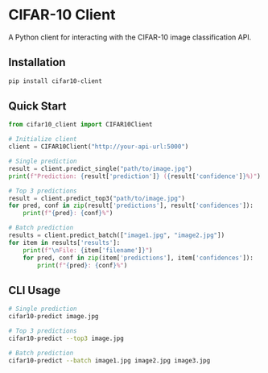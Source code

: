 # CIFAR-10 Client

A Python client for interacting with the CIFAR-10 image classification API.

## Installation

```bash
pip install cifar10-client
```

## Quick Start

```python
from cifar10_client import CIFAR10Client

# Initialize client
client = CIFAR10Client("http://your-api-url:5000")

# Single prediction
result = client.predict_single("path/to/image.jpg")
print(f"Prediction: {result['prediction']} ({result['confidence']}%)")

# Top 3 predictions
result = client.predict_top3("path/to/image.jpg")
for pred, conf in zip(result['predictions'], result['confidences']):
    print(f"{pred}: {conf}%")

# Batch prediction
results = client.predict_batch(["image1.jpg", "image2.jpg"])
for item in results['results']:
    print(f"\nFile: {item['filename']}")
    for pred, conf in zip(item['predictions'], item['confidences']):
        print(f"{pred}: {conf}%")
```

## CLI Usage

```bash
# Single prediction
cifar10-predict image.jpg

# Top 3 predictions
cifar10-predict --top3 image.jpg

# Batch prediction
cifar10-predict --batch image1.jpg image2.jpg image3.jpg
```
